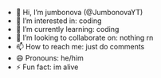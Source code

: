 - 👋 Hi, I’m jumbonova (@JumbonovaYT)
- 👀 I’m interested in: coding
- 🌱 I’m currently learning: coding
- 💞️ I’m looking to collaborate on: nothing rn
- 📫 How to reach me: just do comments
- 😄 Pronouns: he/him
- ⚡ Fun fact: im alive

<!---
JumbonovaYT/JumbonovaYT is a ✨ special ✨ repository because its `README.md` (this file) appears on your GitHub profile.
You can click the Preview link to take a look at your changes.
--->
